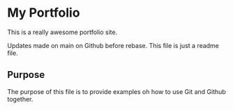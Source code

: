 # My Portfolio

This is a really awesome portfolio site.

Updates made on main on Github before rebase.
This file is just a readme file.

## Purpose

The purpose of this file is to provide examples oh how to use Git and Github together.
